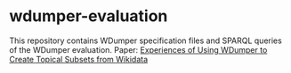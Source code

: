 # wdumper-evaluation
This repository contains WDumper specification files and SPARQL queries of the WDumper evaluation. Paper: [Experiences of Using WDumper to Create Topical Subsets from Wikidata](http://ceur-ws.org/Vol-2873/paper13.pdf)
